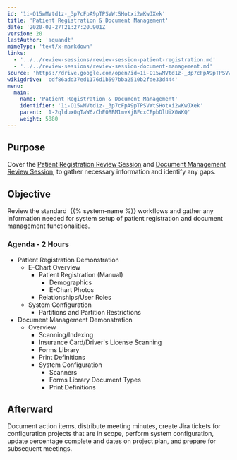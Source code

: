 ```yaml
---
id: '1i-O15wMVtd1z-_3p7cFpA9pTPSVWtSHotxi2wKwJXek'
title: 'Patient Registration & Document Management'
date: '2020-02-27T21:27:20.901Z'
version: 20
lastAuthor: 'aquandt'
mimeType: 'text/x-markdown'
links:
  - '../../review-sessions/review-session-patient-registration.md'
  - '../../review-sessions/review-session-document-management.md'
source: 'https://drive.google.com/open?id=1i-O15wMVtd1z-_3p7cFpA9pTPSVWtSHotxi2wKwJXek'
wikigdrive: 'cdf86add37ed1176d1b597bba2510b2fde33d444'
menu:
  main:
    name: 'Patient Registration & Document Management'
    identifier: '1i-O15wMVtd1z-_3p7cFpA9pTPSVWtSHotxi2wKwJXek'
    parent: '1-2qldux0qTaW6zChE0BBM1mvXjBFcxCEpbDlUiX0WKQ'
    weight: 5880
---
```

## Purpose  
  
Cover the [Patient Registration Review Session](../../review-sessions/review-session-patient-registration.md) and [Document Management Review Session](../../review-sessions/review-session-document-management.md), to gather necessary information and identify any gaps.
  
## Objective  
  
Review the standard  {{% system-name %}} workflows and gather any information needed for system setup of patient registration and document management functionalities.
  
### Agenda - 2 Hours  

* Patient Registration Demonstration
   * E-Chart Overview
      * Patient Registration (Manual)
         * Demographics
         * E-Chart Photos
      * Relationships/User Roles
   * System Configuration
      * Partitions and Partition Restrictions
* Document Management Demonstration
   * Overview
      * Scanning/Indexing
      * Insurance Card/Driver's License Scanning
      * Forms Library
      * Print Definitions
      * System Configuration
         * Scanners
         * Forms Library Document Types
         * Print Definitions
  
## Afterward  
  
Document action items, distribute meeting minutes, create Jira tickets for configuration projects that are in scope, perform system configuration, update percentage complete and dates on project plan, and prepare for subsequent meetings.

